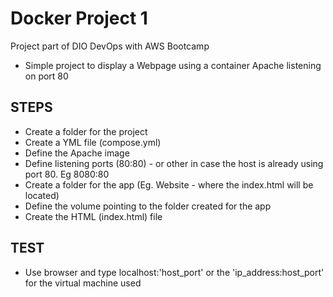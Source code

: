 # Docker Project 1
Project part of DIO DevOps with AWS Bootcamp
- Simple project to display a Webpage using a container Apache listening on port 80

## STEPS

- Create a folder for the project
- Create a YML file (compose.yml)
- Define the Apache image
- Define listening ports (80:80) - or other in case the host is already using port 80. Eg 8080:80
- Create a folder for the app (Eg. Website - where the index.html will be located)
- Define the volume pointing to the folder created for the app
- Create the HTML (index.html) file

## TEST
- Use browser and type localhost:'host_port' or the 'ip_address:host_port' for the virtual machine used 
